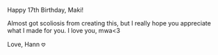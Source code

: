 Happy 17th Birthday, Maki!

Almost got scoliosis from creating this, but I really hope you appreciate what I made for you. I love you, mwa<3

Love,
Hann 𖹭
